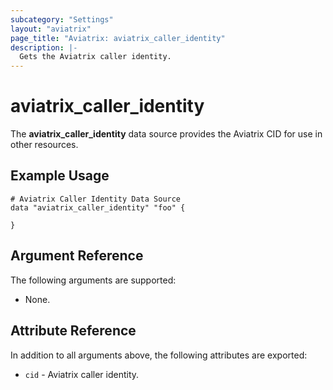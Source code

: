 ```yaml
---
subcategory: "Settings"
layout: "aviatrix"
page_title: "Aviatrix: aviatrix_caller_identity"
description: |-
  Gets the Aviatrix caller identity.
---
```


# aviatrix_caller_identity

The **aviatrix_caller_identity** data source provides the Aviatrix CID for use in other resources.

## Example Usage

```hcl
# Aviatrix Caller Identity Data Source
data "aviatrix_caller_identity" "foo" {

}
```

## Argument Reference

The following arguments are supported:

* None.

## Attribute Reference

In addition to all arguments above, the following attributes are exported:

* `cid` - Aviatrix caller identity.
